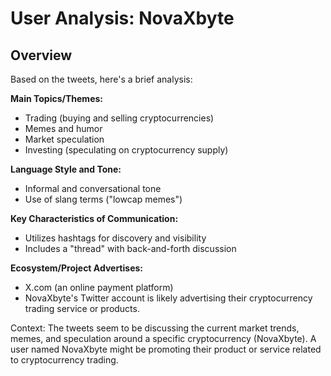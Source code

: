 # User Analysis: NovaXbyte

## Overview

Based on the tweets, here's a brief analysis:

**Main Topics/Themes:**
- Trading (buying and selling cryptocurrencies)
- Memes and humor
- Market speculation
- Investing (speculating on cryptocurrency supply)

**Language Style and Tone:**
- Informal and conversational tone
- Use of slang terms ("lowcap memes")

**Key Characteristics of Communication:**
- Utilizes hashtags for discovery and visibility
- Includes a "thread" with back-and-forth discussion

**Ecosystem/Project Advertises:**
- X.com (an online payment platform)
- NovaXbyte's Twitter account is likely advertising their cryptocurrency trading service or products.

Context: The tweets seem to be discussing the current market trends, memes, and speculation around a specific cryptocurrency (NovaXbyte). A user named NovaXbyte might be promoting their product or service related to cryptocurrency trading.